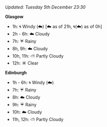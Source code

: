 *Updated: Tuesday 5th December 23:30*

**Glasgow**

* 1h: :cyclone: Windy (:cloud:) [:cloud: as of 21h, :cyclone:(:cloud:) as of 0h]
* 2h - 6h: :cloud: Cloudy
* 7h: :umbrella: Rainy
* 8h, 9h: :cloud: Cloudy
* 10h, 11h: :partly_sunny: Partly Cloudy
* 12h: :sunny: Clear

**Edinburgh**

* 1h - 6h: :cyclone: Windy (:cloud:)
* 7h: :umbrella: Rainy
* 8h: :cloud: Cloudy
* 9h: :umbrella: Rainy
* 10h: :cloud: Cloudy
* 11h, 12h: :partly_sunny: Partly Cloudy
